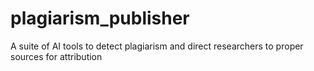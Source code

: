# plagiarism_publisher
A suite of AI tools to detect plagiarism and direct researchers to proper sources for attribution 
